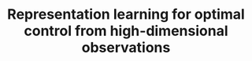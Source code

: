 ---
title: "Representation learning for optimal control from high-dimensional observations"
collection: talks
type: "Talk"
permalink: /talks/DSLAB_10_2019
venue: "Data Science Lab Seminar Series"
location: "Hanoi, Vietnam, 2019"
slide: "bit.ly/3kAnZTy"
---